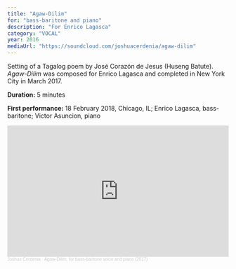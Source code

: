 ```yaml
---
title: "Agaw-Dilim"
for: "bass-baritone and piano"
description: "For Enrico Lagasca"
category: "VOCAL"
year: 2016
mediaUrl: "https://soundcloud.com/joshuacerdenia/agaw-dilim"
---
```


Setting of a Tagalog poem by José Corazón de Jesus (Huseng Batute). _Agaw-Dilim_ was composed for Enrico Lagasca and completed in New York City in March 2017.

**Duration:** 5 minutes

**First performance:** 18 February 2018, Chicago, IL; Enrico Lagasca, bass-baritone; Victor Asuncion, piano

<iframe width="100%" height="300" scrolling="no" frameborder="no" allow="autoplay" src="https://w.soundcloud.com/player/?url=https%3A//api.soundcloud.com/tracks/563545530&color=%234a4a4a&auto_play=false&hide_related=false&show_comments=true&show_user=true&show_reposts=false&show_teaser=true&visual=true"></iframe><div style="font-size: 10px; color: #cccccc;line-break: anywhere;word-break: normal;overflow: hidden;white-space: nowrap;text-overflow: ellipsis; font-family: Interstate,Lucida Grande,Lucida Sans Unicode,Lucida Sans,Garuda,Verdana,Tahoma,sans-serif;font-weight: 100;"><a href="https://soundcloud.com/joshuacerdenia" title="Joshua Cerdenia" target="_blank" style="color: #cccccc; text-decoration: none;">Joshua Cerdenia</a> · <a href="https://soundcloud.com/joshuacerdenia/agaw-dilim" title="Agaw-Dilim, for bass-baritone voice and piano (2017)" target="_blank" style="color: #cccccc; text-decoration: none;">Agaw-Dilim, for bass-baritone voice and piano (2017)</a></div>